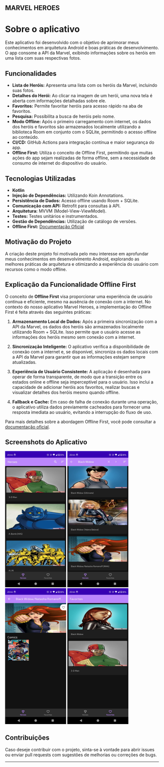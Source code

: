 ## MARVEL HEROES

# Sobre o aplicativo

Este aplicativo foi desenvolvido com o objetivo de aprimorar meus conhecimentos em arquitetura
Android e boas práticas de desenvolvimento. O app consome a API da Marvel, exibindo informações
sobre os heróis em uma lista com suas respectivas fotos.

## Funcionalidades

* **Lista de Heróis:** Apresenta uma lista com os heróis da Marvel, incluindo suas fotos.
* **Detalhes do Herói:** Ao clicar na imagem de um herói, uma nova tela é aberta com informações
  detalhadas sobre ele.
* **Favoritos:** Permite favoritar heróis para acesso rápido na aba de favoritos.
* **Pesquisa:** Possibilita a busca de heróis pelo nome.
* **Modo Offline:** Após o primeiro carregamento com internet, os dados dos heróis e favoritos são
  armazenados localmente utilizando a biblioteca Room em conjunto com o SQLite, permitindo o acesso
  offline ao conteúdo.
* **CI/CD:** GitHub Actions para integração contínua e maior segurança do app.
* **Offline First:** Utiliza o conceito de Offline First, permitindo que muitas ações do app sejam
  realizadas de forma offline, sem a necessidade de consumo de internet do dispositivo do usuário.

## Tecnologias Utilizadas

* **Kotlin**
* **Injeção de Dependências:** Utilizando Koin Annotations.
* **Persistência de Dados:** Acesso offline usando Room + SQLite.
* **Comunicação com API:** Retrofit para consultas à API.
* **Arquitetura:** MVVM (Model-View-ViewModel).
* **Testes:** Testes unitários e instrumentados.
* **Gestão de Dependências:** Utilização de catálogo de versões.
* **Offline First:** [Documentação Oficial](https://developer.android.com/topic/architecture/data-layer/offline-first)

## Motivação do Projeto

A criação deste projeto foi motivada pelo meu interesse em aprofundar meus conhecimentos em
desenvolvimento Android, explorando as melhores práticas de arquitetura e otimizando a experiência
do usuário com recursos como o modo offline.

## Explicação da Funcionalidade Offline First

O conceito de **Offline First** visa proporcionar uma experiência de usuário contínua e eficiente,
mesmo na ausência de conexão com a internet. No contexto do nosso aplicativo Marvel Heroes, a
implementação do Offline First é feita através das seguintes práticas:

1. **Armazenamento Local de Dados:** Após a primeira sincronização com a API da Marvel, os dados dos
   heróis são armazenados localmente utilizando Room + SQLite. Isso permite que o usuário acesse as
   informações dos heróis mesmo sem conexão com a internet.

2. **Sincronização Inteligente:** O aplicativo verifica a disponibilidade de conexão com a internet
   e, se disponível, sincroniza os dados locais com a API da Marvel para garantir que as informações
   estejam sempre atualizadas.

3. **Experiência de Usuário Consistente:** A aplicação é desenhada para operar de forma
   transparente, de modo que a transição entre os estados online e offline seja imperceptível para o
   usuário. Isso inclui a capacidade de adicionar heróis aos favoritos, realizar buscas e visualizar
   detalhes dos heróis mesmo quando offline.

4. **Fallback e Cache:** Em caso de falha de conexão durante uma operação, o aplicativo utiliza
   dados previamente cacheados para fornecer uma resposta imediata ao usuário, evitando a
   interrupção do fluxo de uso.

Para mais detalhes sobre a abordagem Offline First, você pode consultar
a [documentação oficial](https://developer.android.com/topic/architecture/data-layer/offline-first).

## Screenshots do Aplicativo

<img src="imgs/first.jpeg" title="Tela inicial do app" width="200"/>
<img src="imgs/second.jpeg" title="Filtrando heróis por nome" width="200"/>
<img src="imgs/third.jpeg" title="Detalhes do herói selecionado" width="200"/>
<img src="imgs/four.jpeg" title="Tela de heróis favoritados" width="200"/>

## Contribuições

Caso deseje contribuir com o projeto, sinta-se à vontade para abrir issues ou enviar pull requests
com sugestões de melhorias ou correções de bugs.

---